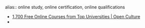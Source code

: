 alias:: online study, online certification, online qualifications

- [1,700 Free Online Courses from Top Universities | Open Culture](https://www.openculture.com/freeonlinecourses)
-